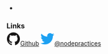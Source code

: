 

- [](./)

<div>
	<h3 style="margin-bottom: 4px;"><b>Links</b></h3>
	<a style="padding: 0px;" href="https://github.com/goldbergyoni/nodebestpractices"><img src="/assets/images/github.svg" alt="GitHub">Github</a>
	<a style="padding: 0px;" href="https://twitter.com/nodepractices/"><img src="/assets/images/twitter.svg" alt="Twitter">@nodepractices</a>
</div>

<style>
	.app-sub-sidebar {
		margin-left: 6px !important;
	}
	/* .app-sub-sidebar li {
		padding-bottom: 4px;
		padding-top: 3px;
	}
	.sidebar-nav {
		text-align: left;
	} */
</style>
